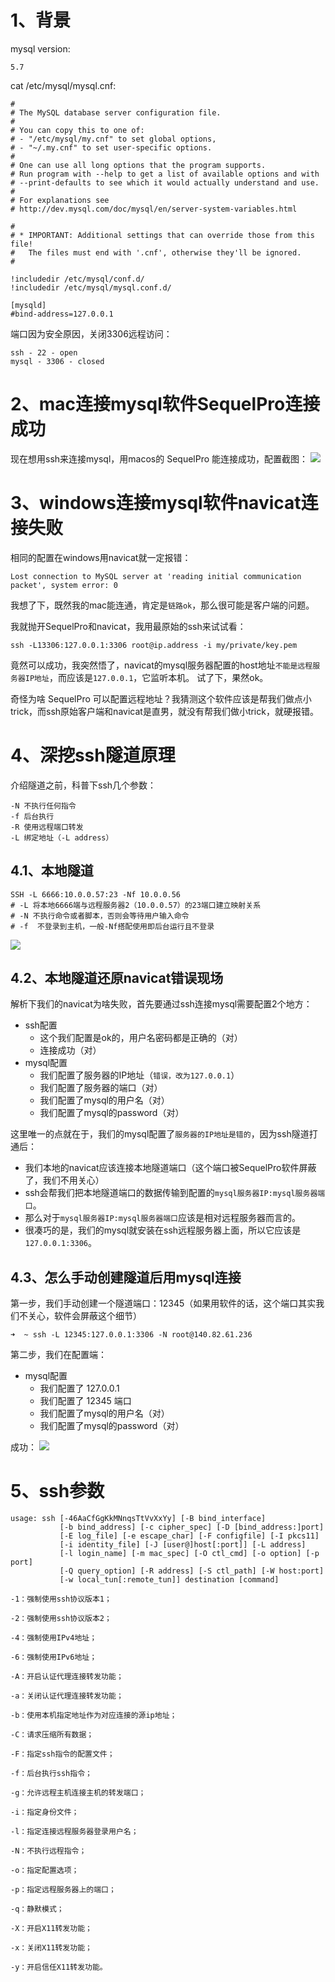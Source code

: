 # 1、背景
mysql version:
```
5.7
```
cat /etc/mysql/mysql.cnf:
```text
#
# The MySQL database server configuration file.
#
# You can copy this to one of:
# - "/etc/mysql/my.cnf" to set global options,
# - "~/.my.cnf" to set user-specific options.
#
# One can use all long options that the program supports.
# Run program with --help to get a list of available options and with
# --print-defaults to see which it would actually understand and use.
#
# For explanations see
# http://dev.mysql.com/doc/mysql/en/server-system-variables.html

#
# * IMPORTANT: Additional settings that can override those from this file!
#   The files must end with '.cnf', otherwise they'll be ignored.
#

!includedir /etc/mysql/conf.d/
!includedir /etc/mysql/mysql.conf.d/

[mysqld]
#bind-address=127.0.0.1
```

端口因为安全原因，关闭3306远程访问：
```
ssh - 22 - open
mysql - 3306 - closed
```

# 2、mac连接mysql软件SequelPro连接成功
现在想用ssh来连接mysql，用macos的 SequelPro 能连接成功，配置截图：
![](imgs/2021-08-31-1vztoE.png)


# 3、windows连接mysql软件navicat连接失败
相同的配置在windows用navicat就一定报错：
```
Lost connection to MySQL server at 'reading initial communication packet', system error: 0
```

我想了下，既然我的mac能连通，肯定是`链路ok`，那么很可能是客户端的问题。

我就抛开SequelPro和navicat，我用最原始的ssh来试试看：
```
ssh -L13306:127.0.0.1:3306 root@ip.address -i my/private/key.pem
```
竟然可以成功，我突然悟了，navicat的mysql服务器配置的host地址`不能是远程服务器IP地址`，而应该是`127.0.0.1`，它监听本机。
试了下，果然ok。

奇怪为啥 SequelPro 可以配置远程地址？我猜测这个软件应该是帮我们做点小trick，而ssh原始客户端和navicat是直男，就没有帮我们做小trick，就硬报错。

# 4、深挖ssh隧道原理

介绍隧道之前，科普下ssh几个参数：
```
-N 不执行任何指令
-f 后台执行
-R 使用远程端口转发
-L 绑定地址（-L address）
```


## 4.1、本地隧道

```
SSH -L 6666:10.0.0.57:23 -Nf 10.0.0.56
# -L 将本地6666端与远程服务器2（10.0.0.57）的23端口建立映射关系
# -N 不执行命令或者脚本，否则会等待用户输入命令
# -f  不登录到主机，一般-Nf搭配使用即后台运行且不登录
```

![](imgs/2021-08-31-UB1pR3.png)


## 4.2、本地隧道还原navicat错误现场

解析下我们的navicat为啥失败，首先要通过ssh连接mysql需要配置2个地方：
* ssh配置
    * 这个我们配置是ok的，用户名密码都是正确的（对）
    * 连接成功（对）
* mysql配置
    * 我们配置了服务器的IP地址（`错误，改为127.0.0.1`）
    * 我们配置了服务器的端口（对）
    * 我们配置了mysql的用户名（对）
    * 我们配置了mysql的password（对）

这里唯一的点就在于，我们的mysql配置了`服务器的IP地址是错的`，因为ssh隧道打通后：
* 我们本地的navicat应该连接本地隧道端口（这个端口被SequelPro软件屏蔽了，我们不用关心）
* ssh会帮我们把本地隧道端口的数据传输到配置的`mysql服务器IP:mysql服务器端口`。
* 那么对于`mysql服务器IP:mysql服务器端口`应该是相对远程服务器而言的。
* 很凑巧的是，我们的mysql就安装在ssh远程服务器上面，所以它应该是`127.0.0.1:3306`。

## 4.3、怎么手动创建隧道后用mysql连接

第一步，我们手动创建一个隧道端口：12345（如果用软件的话，这个端口其实我们不关心，软件会屏蔽这个细节）
```
➜  ~ ssh -L 12345:127.0.0.1:3306 -N root@140.82.61.236

```
第二步，我们在配置端：
* mysql配置
    * 我们配置了 127.0.0.1
    * 我们配置了 12345 端口
    * 我们配置了mysql的用户名（对）
    * 我们配置了mysql的password（对）

成功：
![](imgs/2021-08-31-0nQ6zF.png)


# 5、ssh参数
```
usage: ssh [-46AaCfGgKkMNnqsTtVvXxYy] [-B bind_interface]
           [-b bind_address] [-c cipher_spec] [-D [bind_address:]port]
           [-E log_file] [-e escape_char] [-F configfile] [-I pkcs11]
           [-i identity_file] [-J [user@]host[:port]] [-L address]
           [-l login_name] [-m mac_spec] [-O ctl_cmd] [-o option] [-p port]
           [-Q query_option] [-R address] [-S ctl_path] [-W host:port]
           [-w local_tun[:remote_tun]] destination [command]

-1：强制使用ssh协议版本1；

-2：强制使用ssh协议版本2；

-4：强制使用IPv4地址；

-6：强制使用IPv6地址；

-A：开启认证代理连接转发功能；

-a：关闭认证代理连接转发功能；

-b：使用本机指定地址作为对应连接的源ip地址；

-C：请求压缩所有数据；

-F：指定ssh指令的配置文件；

-f：后台执行ssh指令；

-g：允许远程主机连接主机的转发端口；

-i：指定身份文件；

-l：指定连接远程服务器登录用户名；

-N：不执行远程指令；

-o：指定配置选项；

-p：指定远程服务器上的端口；

-q：静默模式；

-X：开启X11转发功能；

-x：关闭X11转发功能；

-y：开启信任X11转发功能。
```
